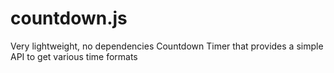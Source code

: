 # countdown.js
Very lightweight, no dependencies Countdown Timer that provides a simple API to get various time formats
